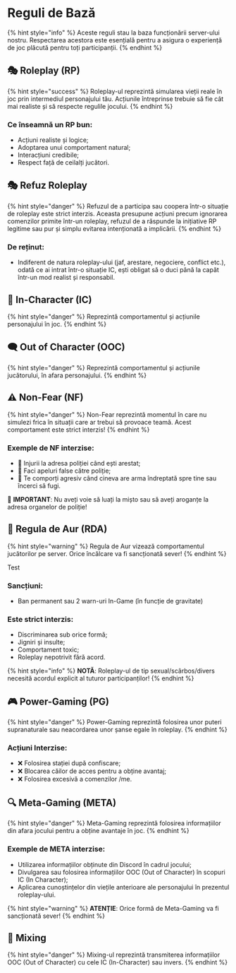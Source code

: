 # Reguli de Bază

{% hint style="info" %}
Aceste reguli stau la baza funcționării server-ului nostru. Respectarea acestora este esențială pentru a asigura o experiență de joc plăcută pentru toți participanții.
{% endhint %}

## 🎭 Roleplay (RP)

{% hint style="success" %}
Roleplay-ul reprezintă simularea vieții reale în joc prin intermediul personajului tău. Acțiunile întreprinse trebuie să fie cât mai realiste și să respecte regulile jocului.
{% endhint %}

### Ce înseamnă un RP bun:

* Acțiuni realiste și logice;
* Adoptarea unui comportament natural;
* Interacțiuni credibile;
* Respect față de ceilalți jucători.

## 🎭 Refuz Roleplay

{% hint style="danger" %}
Refuzul de a participa sau coopera într-o situație de roleplay este strict interzis. Aceasta presupune acțiuni precum ignorarea comenzilor primite într-un roleplay, refuzul de a răspunde la inițiative RP legitime sau pur și simplu evitarea intenționată a implicării.
{% endhint %}

### De reținut:

* Indiferent de natura roleplay-ului (jaf, arestare, negociere, conflict etc.), odată ce ai intrat într-o situație IC, ești obligat să o duci până la capăt într-un mod realist și responsabil.

## 👤 In-Character (IC)

{% hint style="danger" %}
Reprezintă comportamentul și acțiunile personajului în joc.
{% endhint %}

## 🗨️ Out of Character (OOC)

{% hint style="danger" %}
Reprezintă comportamentul și acțiunile jucătorului, în afara personajului.
{% endhint %}


## ⚠️ Non-Fear (NF)

{% hint style="danger" %}
Non-Fear reprezintă momentul în care nu simulezi frica în situații care ar trebui să provoace teamă. Acest comportament este strict interzis!
{% endhint %}

### Exemple de NF interzise:

* 🚫 Injurii la adresa poliției când ești arestat;
* 🚫 Faci apeluri false către poliție;
* 🚫 Te comporți agresiv când cineva are arma îndreptată spre tine sau încerci să fugi. 

🚫 **IMPORTANT**: Nu aveți voie să luați la mișto sau să aveți aroganțe la adresa organelor de poliție!

## 👑 Regula de Aur (RDA)

{% hint style="warning" %}
Regula de Aur vizează comportamentul jucătorilor pe server. Orice încălcare va fi sancționată sever!
{% endhint %}

Test

### Sancțiuni:

* Ban permanent sau 2 warn-uri In-Game (în funcție de gravitate)

### Este strict interzis:

* Discriminarea sub orice formă;
* Jigniri și insulte;
* Comportament toxic;
* Roleplay nepotrivit fără acord.

{% hint style="info" %}
**NOTĂ**: Roleplay-ul de tip sexual/scârbos/divers necesită acordul explicit al tuturor participanților!
{% endhint %}

## 🎮 Power-Gaming (PG)

{% hint style="danger" %}
Power-Gaming reprezintă folosirea unor puteri supranaturale sau neacordarea unor șanse egale în roleplay.
{% endhint %}

### Acțiuni Interzise:

* ❌ Folosirea stației după confiscare;
* ❌ Blocarea căilor de acces pentru a obține avantaj;
* ❌ Folosirea excesivă a comenzilor /me.

## 🔍 Meta-Gaming (META)

{% hint style="danger" %}
Meta-Gaming reprezintă folosirea informațiilor din afara jocului pentru a obține avantaje în joc.
{% endhint %}

### Exemple de META interzise:

* Utilizarea informațiilor obținute din Discord în cadrul jocului;
* Divulgarea sau folosirea informațiilor OOC (Out of Character) în scopuri IC (In Character);
* Aplicarea cunoștințelor din viețile anterioare ale personajului în prezentul roleplay-ului.

{% hint style="warning" %}
**ATENȚIE**: Orice formă de Meta-Gaming va fi sancționată sever!
{% endhint %}

## 💬 Mixing
{% hint style="danger" %}
Mixing-ul reprezintă transmiterea informațiilor OOC (Out of Character) cu cele IC (In-Character) sau invers.
{% endhint %}
